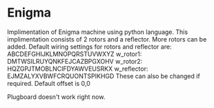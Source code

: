 # Enigma
Implimentation of Enigma machine using python language.
This implimentation consists of 2 rotors and a reflector. More rotors can be added.
Default wiring settings for rotors and reflector are:
                    ABCDEFGHIJKLMNOPQRSTUVWXYZ
    w_rotor1:       DMTWSILRUYQNKFEJCAZBPGXOHV
    w_rotor2:       HQZGPJTMOBLNCIFDYAWVEUSRKX
    w_reflector:    EJMZALYXVBWFCRQUONTSPIKHGD
These can also be changed if required.
Default offset is 0,0

Plugboard doesn't work right now.
